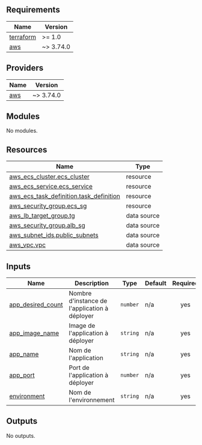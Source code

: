 ## Requirements

| Name | Version |
|------|---------|
| <a name="requirement_terraform"></a> [terraform](#requirement\_terraform) | >= 1.0 |
| <a name="requirement_aws"></a> [aws](#requirement\_aws) | ~> 3.74.0 |

## Providers

| Name | Version |
|------|---------|
| <a name="provider_aws"></a> [aws](#provider\_aws) | ~> 3.74.0 |

## Modules

No modules.

## Resources

| Name | Type |
|------|------|
| [aws_ecs_cluster.ecs_cluster](https://registry.terraform.io/providers/hashicorp/aws/latest/docs/resources/ecs_cluster) | resource |
| [aws_ecs_service.ecs_service](https://registry.terraform.io/providers/hashicorp/aws/latest/docs/resources/ecs_service) | resource |
| [aws_ecs_task_definition.task_definition](https://registry.terraform.io/providers/hashicorp/aws/latest/docs/resources/ecs_task_definition) | resource |
| [aws_security_group.ecs_sg](https://registry.terraform.io/providers/hashicorp/aws/latest/docs/resources/security_group) | resource |
| [aws_lb_target_group.tg](https://registry.terraform.io/providers/hashicorp/aws/latest/docs/data-sources/lb_target_group) | data source |
| [aws_security_group.alb_sg](https://registry.terraform.io/providers/hashicorp/aws/latest/docs/data-sources/security_group) | data source |
| [aws_subnet_ids.public_subnets](https://registry.terraform.io/providers/hashicorp/aws/latest/docs/data-sources/subnet_ids) | data source |
| [aws_vpc.vpc](https://registry.terraform.io/providers/hashicorp/aws/latest/docs/data-sources/vpc) | data source |

## Inputs

| Name | Description | Type | Default | Required |
|------|-------------|------|---------|:--------:|
| <a name="input_app_desired_count"></a> [app\_desired\_count](#input\_app\_desired\_count) | Nombre d'instance de l'application à déployer | `number` | n/a | yes |
| <a name="input_app_image_name"></a> [app\_image\_name](#input\_app\_image\_name) | Image de l'application à déployer | `string` | n/a | yes |
| <a name="input_app_name"></a> [app\_name](#input\_app\_name) | Nom de l'application | `string` | n/a | yes |
| <a name="input_app_port"></a> [app\_port](#input\_app\_port) | Port de l'application à déployer | `number` | n/a | yes |
| <a name="input_environment"></a> [environment](#input\_environment) | Nom de l'environnement | `string` | n/a | yes |

## Outputs

No outputs.
